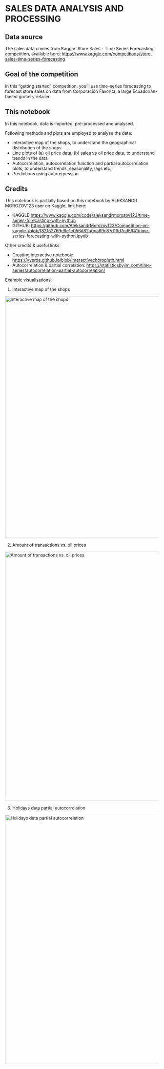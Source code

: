 # SALES DATA ANALYSIS AND PROCESSING

## Data source
The sales data comes from Kaggle 'Store Sales - Time Series Forecasting' competition, available here: https://www.kaggle.com/competitions/store-sales-time-series-forecasting

## Goal of the competition
In this “getting started” competition, you’ll use time-series forecasting to forecast store sales on data from Corporación Favorita, a large Ecuadorian-based grocery retailer.

## This notebook
In this notebook, data is imported, pre-processed and analysed. 

Following methods and plots are employed to analyse the data:
- Interactive map of the shops, to understand the geographical distribution of the shops
- Line plots of (a) oil price data, (b) sales vs oil price data, to understand trends in the data
- Autocorrelation, autocorrelation function and partial autocorrelation plots, to understand trends, seasonality, lags etc.
- Predictions using autoregression

## Credits
This notebook is partially based on this notebook by ALEKSANDR MOROZOV123 user on Kaggle, link here: 
- KAGGLE:https://www.kaggle.com/code/aleksandrmorozov123/time-series-forecasting-with-python
- GITHUB: https://github.com/AleksandrMorozov123/Competition-on-kaggle-/blob/f82152769d8e1e056d82a0ca89c87d19d7cd5941/time-series-forecasting-with-python.ipynb

Other credits & useful links:
- Creating interactive notebook: https://vverde.github.io/blob/interactivechoropleth.html
- Autocorrelation & partial correlation: https://statisticsbyjim.com/time-series/autocorrelation-partial-autocorrelation/

Example visualisations:
1. Interactive map of the shops
<img width="793" alt="Interactive map of the shops" src="https://user-images.githubusercontent.com/63226931/178155231-d540b330-f7db-4c6b-b346-0d9a3d91ce82.png">

2. Amount of transactions vs. oil prices
<img width="817" alt="Amount of transactions vs. oil prices" src="https://user-images.githubusercontent.com/63226931/178155257-aba172df-5e20-4d10-be71-64cac8c5aa07.png">

3. Holidays data partial autocorrelation
<img width="817" alt="Holidays data partial autocorrelation" src="https://user-images.githubusercontent.com/63226931/178155285-ba484320-2c88-4d18-80c5-5f9f17219890.png">

